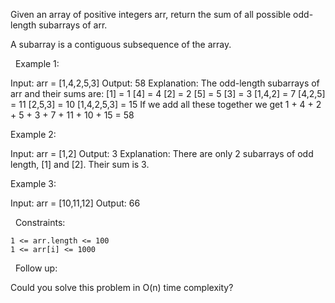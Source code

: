 Given an array of positive integers arr, return the sum of all possible odd-length subarrays of arr.

A subarray is a contiguous subsequence of the array.

 
Example 1:

Input: arr = [1,4,2,5,3]
Output: 58
Explanation: The odd-length subarrays of arr and their sums are:
[1] = 1
[4] = 4
[2] = 2
[5] = 5
[3] = 3
[1,4,2] = 7
[4,2,5] = 11
[2,5,3] = 10
[1,4,2,5,3] = 15
If we add all these together we get 1 + 4 + 2 + 5 + 3 + 7 + 11 + 10 + 15 = 58

Example 2:

Input: arr = [1,2]
Output: 3
Explanation: There are only 2 subarrays of odd length, [1] and [2]. Their sum is 3.

Example 3:

Input: arr = [10,11,12]
Output: 66


 
Constraints:


	1 <= arr.length <= 100
	1 <= arr[i] <= 1000


 
Follow up:

Could you solve this problem in O(n) time complexity?
